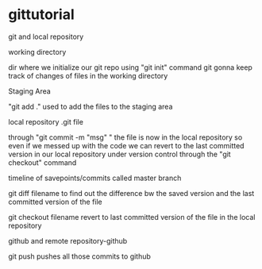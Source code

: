 # gittutorial
git and local repository

working directory

dir where we initialize our git repo using "git init" command
git gonna keep track of changes of files in the working directory

Staging Area

"git add ." used to add the files to the staging area

local repository .git file

through "git commit -m "msg" " the file is now in the local repository
so even if we messed up with the code we can revert to the
last committed version in our local repository
under version control through the "git checkout" command

timeline of savepoints/commits called master branch

git diff filename to find out the difference bw the saved version
and the last committed version of the file

git checkout filename revert to last committed version of the file 
in the local repository

github and remote repository-github

git push pushes all those commits to github

